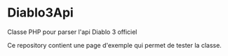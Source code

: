 Diablo3Api
==========

Classe PHP pour parser l'api Diablo 3 officiel

Ce repository contient une page d'exemple qui permet de tester la classe.
